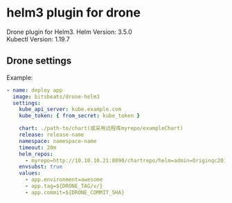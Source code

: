# helm3 plugin for drone
Drone plugin for Helm3.
Helm Version: 3.5.0  
Kubectl Version: 1.19.7
## Drone settings

Example:

```yaml
- name: deploy app
  image: bitsbeats/drone-helm3
  settings:
    kube_api_server: kube.example.com
    kube_token: { from_secret: kube_token }

    chart: ./path-to/chart(或采用远程库myrepo/exampleChart)
    release: release-name
    namespace: namespace-name
    timeout: 20m
    helm_repos:
      - myrepo=http://10.10.10.21:8090/chartrepo/helm=admin=Originqc20170911=yes(添加自己的私有库)
    envsubst: true
    values:
      - app.environment=awesome
      - app.tag=${DRONE_TAG/v/}
      - app.commit=${DRONE_COMMIT_SHA}
```

